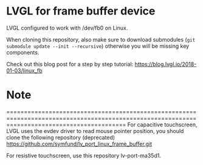 # LVGL for frame buffer device

LVGL configured to work with /dev/fb0 on Linux.

When cloning this repository, also make sure to download submodules (`git submodule update --init --recursive`) otherwise you will be missing key components.

Check out this blog post for a step by step tutorial:
https://blog.lvgl.io/2018-01-03/linux_fb

# Note
==============================================================================================================================================
For capacitive touchscreen, LVGL uses the evdev driver to read mouse pointer position, you should clone the following repository (deprecated)
https://github.com/symfund/lv_port_linux_frame_buffer.git

For resistive touchscreen, use this repository lv-port-ma35d1.
